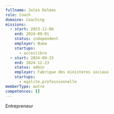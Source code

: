 ```yaml
---
fullname: Jules Delmas
role: Coach
domaine: Coaching
missions:
  - start: 2023-11-06
    end: 2024-09-01
    status: independent
    employer: Numa
    startups:
      - acceslibre
  - start: 2024-09-23
    end: 2024-12-23
    status: admin
    employer: Fabrique des ministères sociaux
    startups:
      - egalite.professionnelle
memberType: autre
competences: []
---
```

Entrepreneur
